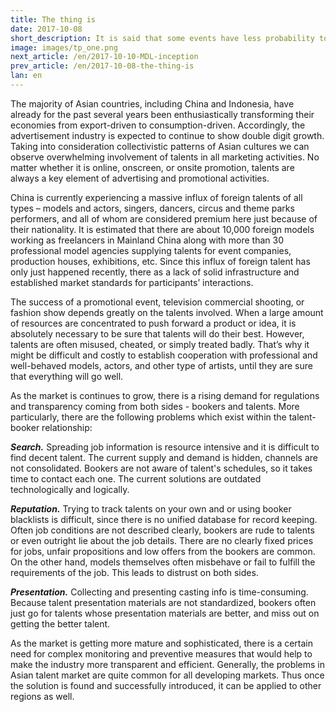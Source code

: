 ```yaml
---
title: The thing is
date: 2017-10-08
short_description: It is said that some events have less probability to happen and some more.
image: images/tp_one.png
next_article: /en/2017-10-10-MDL-inception
prev_article: /en/2017-10-08-the-thing-is
lan: en
---
```


The majority of Asian countries, including China and Indonesia, have already for the past several years been enthusiastically transforming their economies from export-driven to consumption-driven. Accordingly, the advertisement industry is expected to continue to show double digit growth. Taking into consideration collectivistic patterns of Asian cultures we can observe overwhelming involvement of talents in all marketing activities. No matter whether it is online, onscreen, or onsite promotion, talents are always a key element of advertising and promotional activities.

China is currently experiencing a massive influx of foreign talents of all types – models and actors, singers, dancers, circus and theme parks performers, and all of whom are considered premium here just because of their nationality. It is estimated that there are about 10,000 foreign models working as freelancers in Mainland China along with more than 30 professional model agencies supplying talents for event companies, production houses, exhibitions, etc. Since this influx of foreign talent has only just happened recently, there as a lack of solid infrastructure and established market standards for participants’ interactions.

The success of a promotional event, television commercial shooting, or fashion show depends greatly on the talents involved. When a large amount of resources are concentrated to push forward a product or idea, it is absolutely necessary to be sure that talents will do their best. However, talents are often misused, cheated, or simply treated badly. That’s why it might be difficult and costly to establish cooperation with professional and well-behaved models, actors, and other type of artists, until they are sure that everything will go well. 

As the market is continues to grow, there is a rising demand for regulations and transparency coming from both sides - bookers and talents.  More particularly, there are the following problems which exist within the talent-booker relationship:

***Search.*** Spreading job information is resource intensive and it is difficult to find decent talent. The current supply and demand is hidden, channels are not consolidated. Bookers are not aware of talent's schedules, so it takes time to contact each one. The current solutions are outdated technologically and logically.

***Reputation.*** Trying to track talents on your own and or using booker blacklists is difficult, since there is no unified database for record keeping. Often job conditions are not described clearly, bookers are rude to talents or even outright lie about the job details. There are no clearly fixed prices for jobs, unfair propositions and low offers from the bookers are common. On the other hand, models themselves often misbehave or fail to fulfill the requirements of the job. This leads to distrust on both sides.

***Presentation.*** Collecting and presenting casting info is time-consuming. Because talent presentation materials are not standardized, bookers often just go for talents whose presentation materials are better, and miss out on getting the better talent.

As the market is getting more mature and sophisticated, there is a certain need for complex monitoring and preventive measures that would help to make the industry more transparent and efficient. Generally, the problems in Asian talent market are quite common for all developing markets. Thus once the solution is found and successfully introduced, it can be applied to other regions as well.
